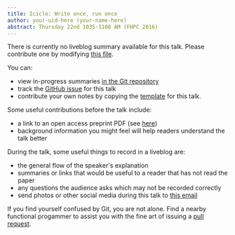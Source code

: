 ```yaml
---
title: Icicle: Write once, run once
author: your-uid-here (your-name-here)
abstract: Thursday 22nd 1035-1100 AM (FHPC 2016)
---
```


There is currently no liveblog summary available for this talk. Please contribute one by modifying [this file](https://github.com/ocamllabs/icfp2016-blog/blob/master/FHPC/icicle-write-once-run-once.md).

You can:
* view in-progress summaries [in the Git repository](https://github.com/ocamllabs/icfp2016-blog/tree/master/FHPC/icicle-write-once-run-once/)
* track the [GitHub issue](https://github.com/ocamllabs/icfp2016-blog/issues/99) for this talk
* contribute your own notes by copying the [template](icicle-write-once-run-once/template.md) for this talk.

Some useful contributions before the talk include:
* a link to an open access preprint PDF (see [here](https://github.com/gasche/icfp2016-papers))
* background information you might feel will help readers understand the talk better

During the talk, some useful things to record in a liveblog are:
* the general flow of the speaker's explanation
* summaries or links that would be useful to a reader that has not read the paper
* any questions the audience asks which may not be recorded correctly
* send photos or other social media during this talk to [this email](mailto:icfp16.photos@gmail.com?subject=FHPC:icicle-write-once-run-once)

If you find yourself confused by Git, you are not alone. Find a nearby functional progammer
to assist you with the fine art of issuing a [pull request](https://help.github.com/articles/about-pull-requests/).

